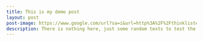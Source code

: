 ```yaml
---
title: This is my demo post
layout: post
post-image: https://www.google.com/url?sa=i&url=http%3A%2F%2Fthinklistenlearn.com%2F3-steps-winning-technical-demo%2F&psig=AOvVaw0NNfi881Nwub8cwAtR2h34&ust=1752597664112000&source=images&cd=vfe&opi=89978449&ved=0CBUQjRxqFwoTCKCO9JvlvI4DFQAAAAAdAAAAABAE
description: There is nothing here, just some random texts to test the web.
---
```


